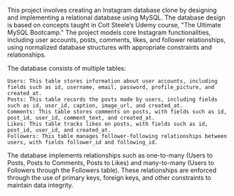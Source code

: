 This project involves creating an Instagram database clone by designing and implementing a relational database using MySQL. 
The database design is based on concepts taught in Colt Steele’s Udemy course, "The Ultimate MySQL Bootcamp." 
The project models core Instagram functionalities, including user accounts, posts, comments, likes, and follower relationships, using normalized database structures with appropriate constraints and relationships.

The database consists of multiple tables:

    Users: This table stores information about user accounts, including fields such as id, username, email, password, profile_picture, and created_at.
    Posts: This table records the posts made by users, including fields such as id, user_id, caption, image_url, and created_at.
    Comments: This table stores comments on posts, with fields such as id, post_id, user_id, comment_text, and created_at.
    Likes: This table tracks likes on posts, with fields such as id, post_id, user_id, and created_at.
    Followers: This table manages follower-following relationships between users, with fields follower_id and following_id.

The database implements relationships such as one-to-many (Users to Posts, Posts to Comments, Posts to Likes) and many-to-many (Users to Followers through the Followers table).
These relationships are enforced through the use of primary keys, foreign keys, and other constraints to maintain data integrity.
